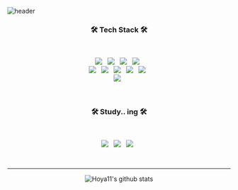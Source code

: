 ![header](https://capsule-render.vercel.app/api?type=waving&color=auto&height=300&section=header&text=Welcome%20&fontSize=90&animation=fadeIn&fontAlignY=38&desc=Hoya%20GitHub%20Profile%20!&descAlignY=51&descAlign=62)
<h3 align="center"><b>🛠 Tech Stack 🛠</b></h3>
</br>
<p align="center">
<img src="https://img.shields.io/badge/HTML5-E34F26?style=flat-square&logo=HTML5&logoColor=white"/></a> &nbsp
<img src="https://img.shields.io/badge/CSS3-1572B6?style=flat-square&logo=CSS3&logoColor=white"/></a> &nbsp
<img src="https://img.shields.io/badge/JavaScript-F7DF1E?style=flat-square&logo=JavaScript&logoColor=white"/></a> &nbsp
<img src="https://img.shields.io/badge/Node.js-339933?style=flat-square&logo=Node.js&logoColor=white"/></a> &nbsp
<!-- <img src="https://img.shields.io/badge/Android-3DDC84?style=flat-square&logo=Android&logoColor=white"/></a> &nbsp -->
<br>
<img src="https://img.shields.io/badge/MongoDB-47A248?style=flat-square&logo=MongoDB&logoColor=white"/></a> &nbsp 
<img src="https://img.shields.io/badge/MySQL-4479A1?style=flat-square&logo=MySQL&logoColor=white"/></a> &nbsp 
<img src="https://img.shields.io/badge/Amazon AWS-232F3E?style=flat-square&logo=Amazon%20AWS&logoColor=white"/></a> &nbsp
<img src="https://img.shields.io/badge/socket.io-010101?style=flat-square&logo=Socket.io&logoColor=white"/></a> &nbsp
<img src="https://img.shields.io/badge/Linux-FCC624?style=flat-square&logo=Linux&logoColor=white"/></a> &nbsp 
<br>
<img src="https://img.shields.io/badge/Docker-2496ED?style=flat-square&logo=Docker&logoColor=white"/></a> &nbsp 
</p>

</br>
<h3 align="center"><b>🛠 Study.. ing 🛠</b></h3>
</br>
<p align="center">
<img src="https://img.shields.io/badge/TypeScript-3178C6?style=flat-square&logo=TypeScript&logoColor=white"/></a> &nbsp 
<img src="https://img.shields.io/badge/GraphQL-E10098?style=flat-square&logo=GraphQL&logoColor=white"/></a> &nbsp 
<img src="https://img.shields.io/badge/Kubernetes-326CE5?style=flat-square&logo=Kubernetes&logoColor=white"/></a> &nbsp
</p>

</br>

---

<div align="center">

![Hoya11's github stats](https://github-readme-stats.vercel.app/api?username=Hoya11&show_icons=true)
  
</div>
